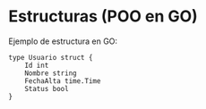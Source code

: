 # Estructuras (POO en GO)

Ejemplo de estructura en GO:
```
type Usuario struct {
	Id int
	Nombre string
	FechaAlta time.Time
	Status bool
}
```
